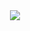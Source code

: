 <div align=center><img src="https://wakatime.com/badge/user/f9a8d1a4-390c-4474-b8b6-e4d351471120.svg"></div>
